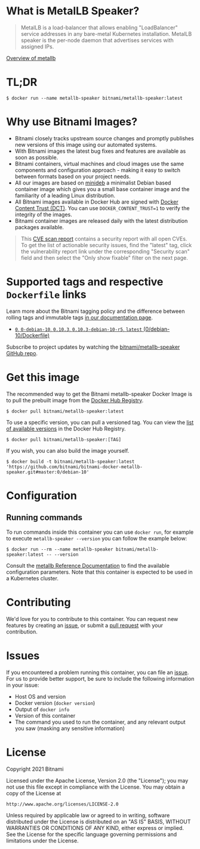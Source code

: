 
# What is MetalLB Speaker?

> MetalLB is a load-balancer that allows enabling "LoadBalancer" service addresses in any bare-metal Kubernetes installation. MetalLB speaker is the per-node daemon that advertises services with assigned IPs.

[Overview of metallb](https://metallb.universe.tf/)

# TL;DR

```console
$ docker run --name metallb-speaker bitnami/metallb-speaker:latest
```

# Why use Bitnami Images?

* Bitnami closely tracks upstream source changes and promptly publishes new versions of this image using our automated systems.
* With Bitnami images the latest bug fixes and features are available as soon as possible.
* Bitnami containers, virtual machines and cloud images use the same components and configuration approach - making it easy to switch between formats based on your project needs.
* All our images are based on [minideb](https://github.com/bitnami/minideb) a minimalist Debian based container image which gives you a small base container image and the familiarity of a leading Linux distribution.
* All Bitnami images available in Docker Hub are signed with [Docker Content Trust (DCT)](https://docs.docker.com/engine/security/trust/content_trust/). You can use `DOCKER_CONTENT_TRUST=1` to verify the integrity of the images.
* Bitnami container images are released daily with the latest distribution packages available.


> This [CVE scan report](https://quay.io/repository/bitnami/metallb-speaker?tab=tags) contains a security report with all open CVEs. To get the list of actionable security issues, find the "latest" tag, click the vulnerability report link under the corresponding "Security scan" field and then select the "Only show fixable" filter on the next page.

# Supported tags and respective `Dockerfile` links

Learn more about the Bitnami tagging policy and the difference between rolling tags and immutable tags [in our documentation page](https://docs.bitnami.com/tutorials/understand-rolling-tags-containers/).


* [`0`, `0-debian-10`, `0.10.3`, `0.10.3-debian-10-r5`, `latest` (0/debian-10/Dockerfile)](https://github.com/bitnami/bitnami-docker-metallb-speaker/blob/0.10.3-debian-10-r5/0/debian-10/Dockerfile)

Subscribe to project updates by watching the [bitnami/metallb-speaker GitHub repo](https://github.com/bitnami/bitnami-docker-metallb-speaker).

# Get this image

The recommended way to get the Bitnami metallb-speaker Docker Image is to pull the prebuilt image from the [Docker Hub Registry](https://hub.docker.com/r/bitnami/metallb-speaker).

```console
$ docker pull bitnami/metallb-speaker:latest
```

To use a specific version, you can pull a versioned tag. You can view the [list of available versions](https://hub.docker.com/r/bitnami/metallb-speaker/tags/) in the Docker Hub Registry.

```console
$ docker pull bitnami/metallb-speaker:[TAG]
```

If you wish, you can also build the image yourself.

```console
$ docker build -t bitnami/metallb-speaker:latest 'https://github.com/bitnami/bitnami-docker-metallb-speaker.git#master:0/debian-10'
```

# Configuration

## Running commands

To run commands inside this container you can use `docker run`, for example to execute `metallb-speaker --version` you can follow the example below:

```console
$ docker run --rm --name metallb-speaker bitnami/metallb-speaker:latest -- --version
```

Consult the [metallb Reference Documentation](https://metallb.universe.tf/configuration/) to find the available configuration parameters. Note that this container is expected to be used in a Kubernetes cluster.

# Contributing

We'd love for you to contribute to this container. You can request new features by creating an [issue](https://github.com/bitnami/bitnami-docker-metallb-speaker/issues), or submit a [pull request](https://github.com/bitnami/bitnami-docker-metallb-speaker/pulls) with your contribution.

# Issues

If you encountered a problem running this container, you can file an [issue](https://github.com/bitnami/bitnami-docker-metallb-speaker/issues/new). For us to provide better support, be sure to include the following information in your issue:

- Host OS and version
- Docker version (`docker version`)
- Output of `docker info`
- Version of this container
- The command you used to run the container, and any relevant output you saw (masking any sensitive information)

# License

Copyright 2021 Bitnami

Licensed under the Apache License, Version 2.0 (the "License");
you may not use this file except in compliance with the License.
You may obtain a copy of the License at

    http://www.apache.org/licenses/LICENSE-2.0

Unless required by applicable law or agreed to in writing, software
distributed under the License is distributed on an "AS IS" BASIS,
WITHOUT WARRANTIES OR CONDITIONS OF ANY KIND, either express or implied.
See the License for the specific language governing permissions and
limitations under the License.
